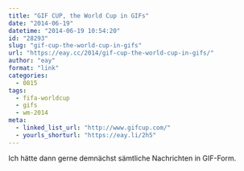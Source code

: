 ```yaml
---
title: "GIF CUP, the World Cup in GIFs"
date: "2014-06-19"
datetime: "2014-06-19 10:54:20"
id: "28293"
slug: "gif-cup-the-world-cup-in-gifs"
url: "https://eay.cc/2014/gif-cup-the-world-cup-in-gifs/"
author: "eay"
format: "link"
categories:
  - 0815
tags:
  - fifa-worldcup
  - gifs
  - wm-2014
meta:
  - linked_list_url: "http://www.gifcup.com/"
  - yourls_shorturl: "https://eay.li/2h5"
---
```


Ich hätte dann gerne demnächst sämtliche Nachrichten in GIF-Form.
